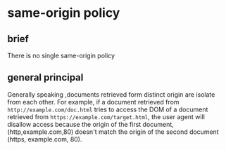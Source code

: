 # same-origin policy

## brief

There is no single same-origin policy

## general principal 

Generally speaking ,documents retrieved form distinct origin are isolate from each other. For example, if a document retrieved from `http://example.com/doc.html` tries to access the DOM of a document retrieved from `https://example.com/target.html`, the user agent will disallow access because the origin of the first document,(http,example.com,80) doesn't match the origin of the second document (https, example.com, 80).
